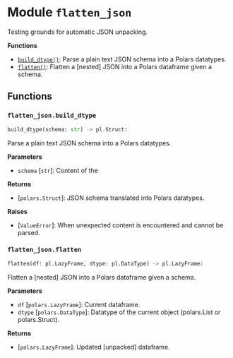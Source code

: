 # Module `flatten_json`

Testing grounds for automatic JSON unpacking.

**Functions**

- [`build_dtype()`](#flatten_jsonbuild_dtype): Parse a plain text JSON schema into a
  Polars datatypes.
- [`flatten()`](#flatten_jsonflatten): Flatten a \[nested\] JSON into a Polars dataframe
  given a schema.

## Functions

### `flatten_json.build_dtype`

```python
build_dtype(schema: str) -> pl.Struct:
```

Parse a plain text JSON schema into a Polars datatypes.

**Parameters**

- `schema` \[`str`\]: Content of the

**Returns**

- \[`polars.Struct`\]: JSON schema translated into Polars datatypes.

**Raises**

- \[`ValueError`\]: When unexpected content is encountered and cannot be parsed.

### `flatten_json.flatten`

```python
flatten(df: pl.LazyFrame, dtype: pl.DataType) -> pl.LazyFrame:
```

Flatten a \[nested\] JSON into a Polars dataframe given a schema.

**Parameters**

- `df` \[`polars.LazyFrame`\]: Current dataframe.
- `dtype` \[`polars.DataType`\]: Datatype of the current object (polars.List or
  polars.Struct).

**Returns**

- \[`polars.LazyFrame`\]: Updated \[unpacked\] dataframe.
